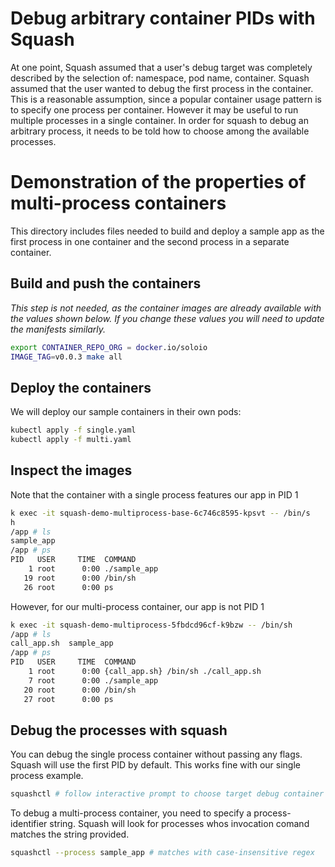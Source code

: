 # Debug arbitrary container PIDs with Squash

At one point, Squash assumed that a user's debug target was completely described by the selection of: namespace, pod name, container. Squash assumed that the user wanted to debug the first process in the container. This is a reasonable assumption, since a popular container usage pattern is to specify one process per container. However it may be useful to run multiple processes in a single container. In order for squash to debug an arbitrary process, it needs to be told how to choose among the available processes.

# Demonstration of the properties of multi-process containers

This directory includes files needed to build and deploy a sample app as the first process in one container and the second process in a separate container.

## Build and push the containers

*This step is not needed, as the container images are already available with the values shown below. If you change these values you will need to update the manifests similarly.*

```bash
export CONTAINER_REPO_ORG = docker.io/soloio
IMAGE_TAG=v0.0.3 make all
```

## Deploy the containers

We will deploy our sample containers in their own pods:

```bash
kubectl apply -f single.yaml
kubectl apply -f multi.yaml
```

## Inspect the images

Note that the container with a single process features our app in PID 1

```bash
k exec -it squash-demo-multiprocess-base-6c746c8595-kpsvt -- /bin/s
h
/app # ls
sample_app
/app # ps
PID   USER     TIME  COMMAND
    1 root      0:00 ./sample_app
   19 root      0:00 /bin/sh
   26 root      0:00 ps
```

However, for our multi-process container, our app is not PID 1

```bash
k exec -it squash-demo-multiprocess-5fbdcd96cf-k9bzw -- /bin/sh
/app # ls
call_app.sh  sample_app
/app # ps
PID   USER     TIME  COMMAND
    1 root      0:00 {call_app.sh} /bin/sh ./call_app.sh
    7 root      0:00 ./sample_app
   20 root      0:00 /bin/sh
   27 root      0:00 ps
```

## Debug the processes with squash

You can debug the single process container without passing any flags. Squash will use the first PID by default. This works fine with our single process example.

```bash
squashctl # follow interactive prompt to choose target debug container
```

To debug a multi-process container, you need to specify a process-identifier string. Squash will look for processes whos invocation comand matches the string provided.

```bash
squashctl --process sample_app # matches with case-insensitive regex
```
